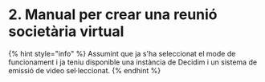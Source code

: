 # 2. Manual per crear una reunió societària virtual

{% hint style="info" %}
Assumint que ja s'ha seleccionat el mode de funcionament i ja teniu disponible una instància de Decidim i un sistema de emissió de video sel·leccionat. 
{% endhint %}

